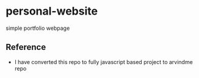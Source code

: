 # personal-website
simple portfolio webpage

## Reference
- I have converted this repo to fully javascript based project to arvindme repo
